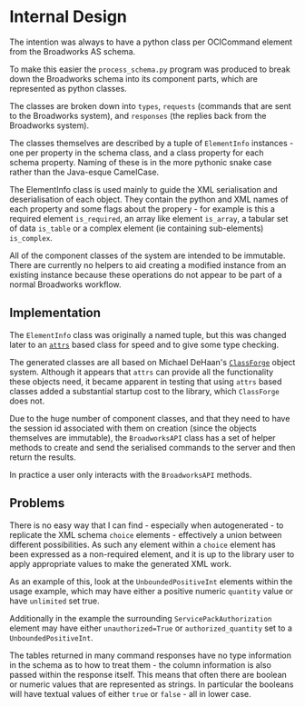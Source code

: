 # Internal Design

The intention was always to have a python class per OCICommand element from
the Broadworks AS schema.

To make this easier the `process_schema.py` program was produced to break
down the Broadworks schema into its component parts, which are represented as
python classes.

The classes are broken down into `types`, `requests` (commands that are
sent to the Broadworks system), and `responses` (the replies back from the
Broadworks system).

The classes themselves are described by a tuple of `ElementInfo` instances -
one per property in the schema class, and a class property for each schema
property.  Naming of these is in the more pythonic snake case rather than the
Java-esque CamelCase.

The ElementInfo class is used mainly to guide the XML serialisation and
deserialisation of each object.  They contain the python and XML names of each
property and some flags about the propery - for example is this a required
element `is_required`, an array like element `is_array`, a tabular set of
data `is_table` or a complex element (ie containing sub-elements)
`is_complex`.

All of the component classes of the system are intended to be immutable.
There are currently no helpers to aid creating a modified instance from an
existing instance because these operations do not appear to be part of a
normal Broadworks workflow.


## Implementation

The `ElementInfo` class was originally a named tuple, but this was changed
later to an [`attrs`](https://www.attrs.org/) based class for speed and to
give some type checking.

The generated classes are all based on Michael DeHaan's
[`ClassForge`](https://classforge.io/) object system. Although it  appears
that `attrs` can provide all the functionality these objects need, it became
apparent in testing that using `attrs` based classes added a substantial
startup cost to the library, which `ClassForge` does not.

Due to the huge number of component classes, and that they need to have the
session id associated with them on creation (since the objects themselves are
immutable), the `BroadworksAPI` class has a set of helper methods to create and
send the serialised commands to the server and then return the results.

In practice a user only interacts with the `BroadworksAPI` methods.


## Problems

There is no easy way that I can find - especially when autogenerated - to
replicate the XML schema `choice` elements - effectively a union between
different possibilities.  As such any element within a `choice` element has
been expressed as a non-required element, and it is up to the library user to
apply appropriate values to make the generated XML work.

As an example of this, look at the `UnboundedPositiveInt` elements within
the usage example, which may have either a positive numeric `quantity` value
or have `unlimited` set true.

Additionally in the example the surrounding `ServicePackAuthorization`
element may have either `unauthorized=True` or `authorized_quantity` set
to a `UnboundedPositiveInt`.

The tables returned in many command responses have no type information in the
schema as to how to treat them - the column information is also passed within
the response itself.  This means that often there are boolean or numeric
values that are represented as strings.  In particular the booleans will have
textual values of either `true` or `false` - all in lower case.
